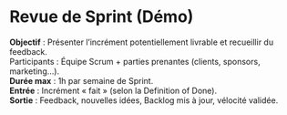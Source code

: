 # Revue de Sprint (Démo) 

**Objectif** : Présenter l’incrément potentiellement livrable et recueillir du feedback.  
Participants : Équipe Scrum + parties prenantes (clients, sponsors, marketing…).  
**Durée max** : 1h par semaine de Sprint.  
**Entrée** : Incrément « fait » (selon la Definition of Done).  
**Sortie** : Feedback, nouvelles idées, Backlog mis à jour, vélocité validée.
